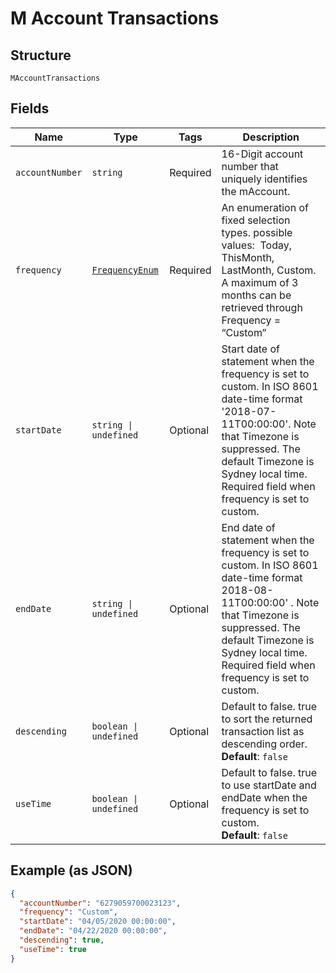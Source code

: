 
# M Account Transactions

## Structure

`MAccountTransactions`

## Fields

| Name | Type | Tags | Description |
|  --- | --- | --- | --- |
| `accountNumber` | `string` | Required | 16-Digit account number that uniquely identifies the mAccount. |
| `frequency` | [`FrequencyEnum`](../../doc/models/frequency-enum.md) | Required | An enumeration of fixed selection types. possible values:&nbsp; Today, ThisMonth, LastMonth, Custom. A maximum of 3 months can be retrieved through Frequency = “Custom” |
| `startDate` | `string \| undefined` | Optional | Start date of statement when the frequency is set to custom. In ISO 8601 date-time format '2018-07-11T00:00:00'. Note that Timezone is suppressed. The default Timezone is Sydney local time. Required field when frequency is set to custom. |
| `endDate` | `string \| undefined` | Optional | End date of statement when the frequency is set to custom. In ISO 8601 date-time format 2018-08-11T00:00:00' . Note that Timezone is suppressed. The default Timezone is Sydney local time. Required field when frequency is set to custom. |
| `descending` | `boolean \| undefined` | Optional | Default to false. true to sort the returned transaction list as descending order.<br>**Default**: `false` |
| `useTime` | `boolean \| undefined` | Optional | Default to false. true to use startDate and endDate when the frequency is set to custom.<br>**Default**: `false` |

## Example (as JSON)

```json
{
  "accountNumber": "6279059700023123",
  "frequency": "Custom",
  "startDate": "04/05/2020 00:00:00",
  "endDate": "04/22/2020 00:00:00",
  "descending": true,
  "useTime": true
}
```

